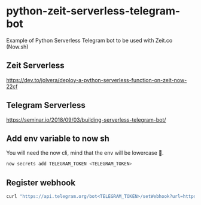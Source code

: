 # python-zeit-serverless-telegram-bot
Example of Python Serverless Telegram bot to be used with Zeit.co (Now.sh)


## Zeit Serverless
https://dev.to/jolvera/deploy-a-python-serverless-function-on-zeit-now-22cf

## Telegram Serverless
https://seminar.io/2018/09/03/building-serverless-telegram-bot/

## Add env variable to now sh

You will need the now cli, mind that the env will be lowercase :shrug:.

``` bash
now secrets add TELEGRAM_TOKEN <TELEGRAM_TOKEN>
```

## Register webhook
``` bash
curl "https://api.telegram.org/bot<TELEGRAM_TOKEN>/setWebhook?url=https://your-now-sh-project.now.sh/api"
```
